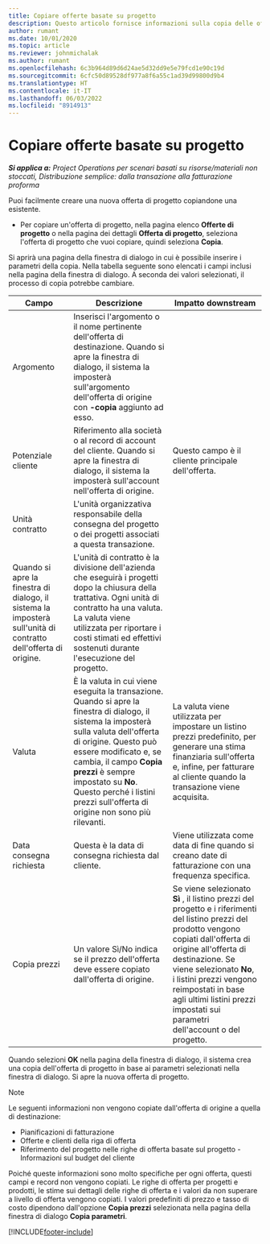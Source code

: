 ```yaml
---
title: Copiare offerte basate su progetto
description: Questo articolo fornisce informazioni sulla copia delle offerte basate su progetto in Project Operations.
author: rumant
ms.date: 10/01/2020
ms.topic: article
ms.reviewer: johnmichalak
ms.author: rumant
ms.openlocfilehash: 6c3b964d89d6d24ae5d32dd9e5e79fcd1e90c19d
ms.sourcegitcommit: 6cfc50d89528df977a8f6a55c1ad39d99800d9b4
ms.translationtype: HT
ms.contentlocale: it-IT
ms.lasthandoff: 06/03/2022
ms.locfileid: "8914913"
---
```

# <a name="copy-project-based-quotes"></a>Copiare offerte basate su progetto

_**Si applica a:** Project Operations per scenari basati su risorse/materiali non stoccati, Distribuzione semplice: dalla transazione alla fatturazione proforma_

Puoi facilmente creare una nuova offerta di progetto copiandone una esistente. 

- Per copiare un'offerta di progetto, nella pagina elenco **Offerte di progetto** o nella pagina dei dettagli **Offerta di progetto**, seleziona l'offerta di progetto che vuoi copiare, quindi seleziona **Copia**.

Si aprirà una pagina della finestra di dialogo in cui è possibile inserire i parametri della copia. Nella tabella seguente sono elencati i campi inclusi nella pagina della finestra di dialogo. A seconda dei valori selezionati, il processo di copia potrebbe cambiare.

| **Campo** | **Descrizione** | **Impatto downstream** |
| --- | --- | --- |
| Argomento | Inserisci l'argomento o il nome pertinente dell'offerta di destinazione. Quando si apre la finestra di dialogo, il sistema la imposterà sull'argomento dell'offerta di origine con **-copia** aggiunto ad esso. | |
| Potenziale cliente | Riferimento alla società o al record di account del cliente. Quando si apre la finestra di dialogo, il sistema la imposterà sull'account nell'offerta di origine. | Questo campo è il cliente principale dell'offerta. |
| Unità contratto | L'unità organizzativa responsabile della consegna del progetto o dei progetti associati a questa transazione.
Quando si apre la finestra di dialogo, il sistema la imposterà sull'unità di contratto dell'offerta di origine. | L'unità di contratto è la divisione dell'azienda che eseguirà i progetti dopo la chiusura della trattativa. Ogni unità di contratto ha una valuta. La valuta viene utilizzata per riportare i costi stimati ed effettivi sostenuti durante l'esecuzione del progetto. |
| Valuta | È la valuta in cui viene eseguita la transazione. Quando si apre la finestra di dialogo, il sistema la imposterà sulla valuta dell'offerta di origine. Questo può essere modificato e, se cambia, il campo **Copia prezzi** è sempre impostato su **No**. Questo perché i listini prezzi sull'offerta di origine non sono più rilevanti. | La valuta viene utilizzata per impostare un listino prezzi predefinito, per generare una stima finanziaria sull'offerta e, infine, per fatturare al cliente quando la transazione viene acquisita. |
| Data consegna richiesta | Questa è la data di consegna richiesta dal cliente. | Viene utilizzata come data di fine quando si creano date di fatturazione con una frequenza specifica. |
| Copia prezzi | Un valore Sì/No indica se il prezzo dell'offerta deve essere copiato dall'offerta di origine. | Se viene selezionato **Sì** , il listino prezzi del progetto e i riferimenti del listino prezzi del prodotto vengono copiati dall'offerta di origine all'offerta di destinazione. Se viene selezionato **No**, i listini prezzi vengono reimpostati in base agli ultimi listini prezzi impostati sui parametri dell'account o del progetto. |

Quando selezioni **OK** nella pagina della finestra di dialogo, il sistema crea una copia dell'offerta di progetto in base ai parametri selezionati nella finestra di dialogo. Si apre la nuova offerta di progetto. 

> [!NOTE]
> Le seguenti informazioni non vengono copiate dall'offerta di origine a quella di destinazione:
>
> - Pianificazioni di fatturazione
> - Offerte e clienti della riga di offerta
> - Riferimento del progetto nelle righe di offerta basate sul progetto - Informazioni sul budget del cliente
>
>Poiché queste informazioni sono molto specifiche per ogni offerta, questi campi e record non vengono copiati. Le righe di offerta per progetti e prodotti, le stime sui dettagli delle righe di offerta e i valori da non superare a livello di offerta vengono copiati. I valori predefiniti di prezzo e tasso di costo dipendono dall'opzione **Copia prezzi** selezionata nella pagina della finestra di dialogo **Copia parametri**.


[!INCLUDE[footer-include](../includes/footer-banner.md)]